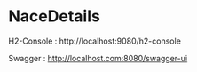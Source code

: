 # NaceDetails

H2-Console : http://localhost:9080/h2-console

Swagger : http://localhost.com:8080/swagger-ui
